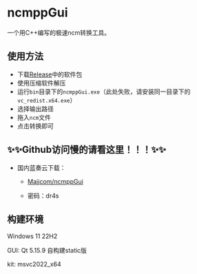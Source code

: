 # ncmppGui

一个用C++编写的极速ncm转换工具。

## 使用方法

- 下载[Release](https://github.com/Majjcom/ncmppGui/releases/latest)中的软件包
- 使用压缩软件解压
- 运行`bin`目录下的`ncmppGui.exe`（此处失败，请安装同一目录下的`vc_redist.x64.exe`）
- 选择输出路径
- 拖入`ncm`文件
- 点击转换即可

## ✨✨Github访问慢的请看这里！！！✨✨

- 国内蓝奏云下载：

  - [Majjcom/ncmppGui](https://majjcom.lanzouy.com/b01x26kxg)

  - 密码：dr4s

## 构建环境

Windows 11 22H2

GUI: Qt 5.15.9 自构建static版

kit: msvc2022_x64
